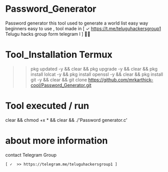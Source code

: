 # Password_Generator
Password generator this tool used to generate a world list easy way beginners easy to use , tool made in
[ ✓  https://t.me/teluguhackersgroup1 Telugu  hacks group form telegram l ] 👍🏻 


# Tool_Installation  Termux 


  >> pkg updated -y && clear && pkg upgrade -y && 
clear && pkg install lolcat -y && pkg install openssl -y && clear &&
pkg install git -y && clear &&
git clone https://github.com/mrkarthick-cool/Password_Generator.git


 # Tool executed / run 
 
   
  clear && chmod +x * && clear && ./'Password generator.c'


  # about more information

   contact Telegram Group 
    
    [ ✓  >> https://telegram.me/teluguhackersgroup1 ]

   

  

 
